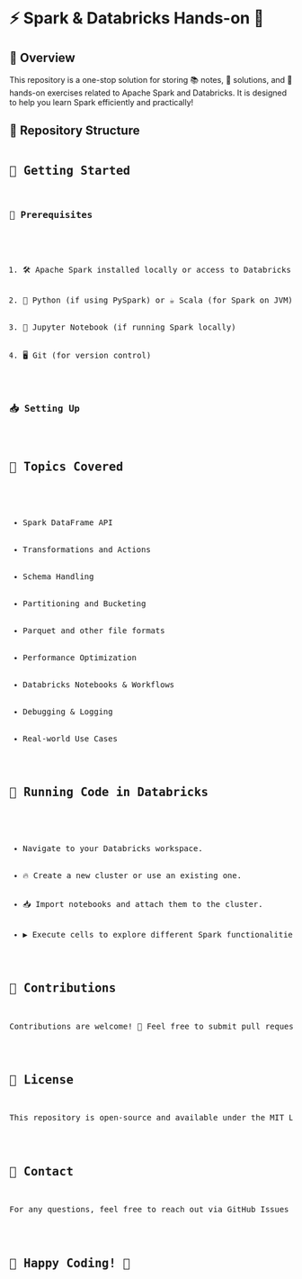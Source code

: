 <h1>⚡ Spark & Databricks Hands-on 🚀</h1>
<h2>📌 Overview</h2>
<p>This repository is a one-stop solution for storing 📚 notes, 📝 solutions, and 🤹 hands-on exercises related to Apache Spark and Databricks. It is designed to help you learn Spark efficiently and practically!</p>

<h2>📂 Repository Structure</h2>
<pre>
<h2>🚀 Getting Started</h2>
<h3>🔧 Prerequisites</h3>
<ol type="1" >
    <li>🛠 Apache Spark installed locally or access to Databricks</li>
    <li>🐍 Python (if using PySpark) or ☕ Scala (for Spark on JVM)</li>
    <li>📓 Jupyter Notebook (if running Spark locally)</li>
    <li>🖥 Git (for version control)</li>
</ol>
<h3>📥 Setting Up</h3>
<pre>
<h2>🎯 Topics Covered</h2>
<ul>
    <li>Spark DataFrame API</li>
    <li>Transformations and Actions</li>
    <li>Schema Handling</li>
    <li>Partitioning and Bucketing</li>
    <li>Parquet and other file formats</li>
    <li>Performance Optimization</li>
    <li>Databricks Notebooks & Workflows</li>
    <li>Debugging & Logging</li>
    <li>Real-world Use Cases</li>
</ul>
<h2>🏃 Running Code in Databricks</h2>
<ul>
    <li>Navigate to your Databricks workspace.</li>
    <li>🔥 Create a new cluster or use an existing one.</li>
    <li>📥 Import notebooks and attach them to the cluster.</li>
    <li>▶️ Execute cells to explore different Spark functionalities.</li>
</ul>
<h2>🤝 Contributions</h2>
<p>Contributions are welcome! 🎉 Feel free to submit pull requests or open issues for suggestions and improvements.</p>
    
<h2>📜 License</h2>
<p>This repository is open-source and available under the MIT License.</p>

<h2>📧 Contact</h2>
<p>For any questions, feel free to reach out via GitHub Issues or LinkedIn.</p>

<h2>🎉 Happy Coding! 🚀</h2>
